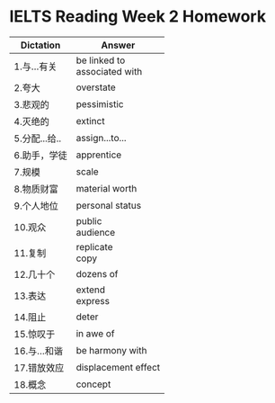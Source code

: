 # **IELTS Reading Week 2 Homework**
| Dictation | Answer |
| ----------- | ----------- |
| 1.与…有关 | be linked to<br>associated with |
| 2.夸大 | overstate |
| 3.悲观的 | pessimistic |
| 4.灭绝的 | extinct |
| 5.分配...给.. | assign...to...|
| 6.助手，学徒 | apprentice |
| 7.规模 | scale |
| 8.物质财富 | material worth | 
| 9.个人地位 | personal status |
| 10.观众 | public<br>audience |
| 11.复制 | replicate<br>copy |
| 12.几十个 | dozens of |
| 13.表达 | extend<br>express | 
| 14.阻止 | deter |
| 15.惊叹于 | in awe of |
| 16.与…和谐 | be harmony with |
| 17.错放效应 | displacement effect |
| 18.概念 | concept |
